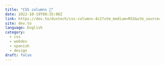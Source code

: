 ```yaml
---
title: "CSS columns 🎨"
date: 2022-10-19T00:35:06Z
link: https://dev.to/duxtech/css-columns-4c2?utm_medium=RSS&utm_source=news.12bit.vn
site: dev.to
language: English
category:
  - css
  - webdev
  - spanish
  - design
draft: false
---
```

